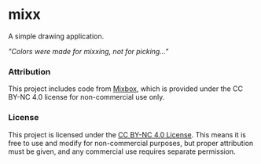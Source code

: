 # mixx

A simple drawing application.

*"Colors were made for mixxing, not for picking..."*

### Attribution

This project includes code from [Mixbox](https://github.com/scrtwpns/mixbox), which is provided under the CC BY-NC 4.0 license for non-commercial use only.

### License

This project is licensed under the [CC BY-NC 4.0 License](https://creativecommons.org/licenses/by-nc/4.0/). This means it is free to use and modify for non-commercial purposes, but proper attribution must be given, and any commercial use requires separate permission.

